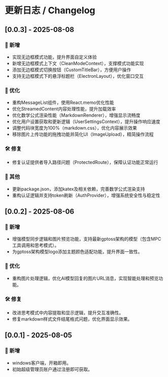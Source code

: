 # 更新日志 / Changelog

## [0.0.3] - 2025-08-08
### 🎉 新增
- 实现无边框模式功能，提升界面自定义体验
- 新增无边框模式上下文（CleanModeContext），支撑模式功能实现
- 添加无边框模式切换按钮（CustomTitleBar），方便用户操作
- 支持无边框模式下的悬浮标题栏（ElectronLayout），优化窗口交互

### 🚀 优化
- 重构MessageList组件，使用React.memo优化性能
- 优化StreamedContent内容处理性能，提升加载效率
- 优化数学公式渲染性能（MarkdownRenderer），增强显示流畅度
- 优化用户设置获取和更新逻辑（UserSettingsContext），提升操作响应速度
- 调整代码块宽度为100%（markdown.css），优化内容展示效果
- 移除图片上传功能的拖拽功能并简化UI（ImageUpload），精简操作流程

### 🛠 修复
- 修复认证提供者导入路径问题（ProtectedRoute），保障认证功能正常运行

### 📌 其他
- 更新package.json，添加katex及相关依赖，完善数学公式渲染支持
- 重构认证逻辑并支持token刷新（AuthProvider），增强系统安全性与稳定性

## [0.0.2] - 2025-08-06
### 🎉 新增
- 增强模型同步逻辑和图片预览功能，支持最新gptoss架构的模型（包含MPC工具调用和思考模式）。
- 为gptoss架构模型logo添加主题颜色适配功能，提升界面一致性。

### 🚀 优化
- 重构图片处理逻辑，优化AI模型回复的图片URL消息，实现智能处理和预览功能。

### 🛠 修复
- 改进思考模式中内容提取和显示逻辑，提升交互准确性。
- 修复markdown样式文件结尾格式问题，优化界面显示效果。

## [0.0.1] - 2025-08-05
### 🎉 新增
- windows客户端，开箱即用。
- 初始超级管理员账户通过注册即可获取。